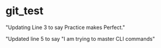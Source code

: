 # git_test

"Updating Line 3 to say Practice makes Perfect."

"Updated line 5 to say "I am trying to master CLI commands"



